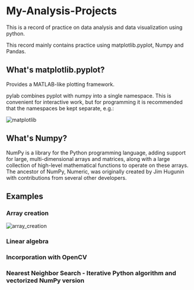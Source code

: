 # My-Analysis-Projects
This is a record of practice on data analysis and data visualization using python.

This record mainly contains practice using matplotlib.pyplot, Numpy and Pandas.

## What's matplotlib.pyplot?

Provides a MATLAB-like plotting framework.

pylab combines pyplot with numpy into a single namespace. This is convenient for interactive work, but for programming it is recommended that the namespaces be kept separate, e.g.:

![matplotlib](https://github.com/sichensong-99/My-Analysis-Projects/blob/master/Pics/matplotlib.png)

## What's Numpy?

NumPy is a library for the Python programming language, adding support for large, multi-dimensional arrays and matrices, along with a large collection of high-level mathematical functions to operate on these arrays. The ancestor of NumPy, Numeric, was originally created by Jim Hugunin with contributions from several other developers. 

## Examples

### Array creation
![array_creation](https://github.com/sichensong-99/My-Analysis-Projects/blob/master/Pics/Array%20creation.png)

### Linear algebra


### Incorporation with OpenCV


### Nearest Neighbor Search - Iterative Python algorithm and vectorized NumPy version
